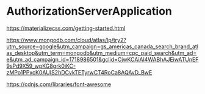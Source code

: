 # AuthorizationServerApplication


https://materializecss.com/getting-started.html

https://www.mongodb.com/cloud/atlas/lp/try2?utm_source=google&utm_campaign=gs_americas_canada_search_brand_atlas_desktop&utm_term=mongodb&utm_medium=cpc_paid_search&utm_ad=e&utm_ad_campaign_id=1718986501&gclid=CjwKCAiAl4WABhAJEiwATUnEF9sPd9X59_wpKG8grk0iKC-zMPo1PPxcK0AUIS2hDCvkTETyrwCT4RoCa8AQAvD_BwE

https://cdnjs.com/libraries/font-awesome
